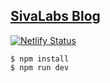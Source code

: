 ## [SivaLabs Blog](https://sivalabs.in)

[![Netlify Status](https://api.netlify.com/api/v1/badges/ecad64c0-8f0e-4c0a-bb5e-4f11b8d69892/deploy-status)](https://app.netlify.com/sites/sivalabs/deploys)

```shell
$ npm install
$ npm run dev
```